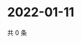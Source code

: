 # 2022-01-11

共 0 条

<!-- BEGIN WEIBO -->
<!-- 最后更新时间 Tue Jan 11 2022 19:12:23 GMT+0800 (China Standard Time) -->

<!-- END WEIBO -->
